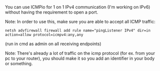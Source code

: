You can use ICMPio for 1 on 1 IPv4 communication (I'm working on IPv6) without having the requirement to open a port.

Note:
In order to use this, make sure you are able to accept all ICMP traffic:

    netsh advfirewall firewall add rule name="pingListener IPv4" dir=in action=allow protocol=icmpv4:any,any

(run in cmd as admin on all receiving endpoints)


Note: 
There's already a lot of traffic on the icmp protocol (for ex. from your pc to your router), you should make it so you add an identifier in your body or something.
